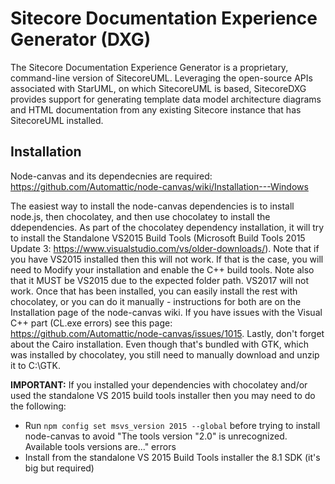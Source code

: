 # Sitecore Documentation Experience Generator (DXG)

The Sitecore Documentation Experience Generator is a proprietary, command-line version of SitecoreUML. Leveraging the open-source APIs associated with StarUML, on which SitecoreUML is based, SitecoreDXG provides support for generating template data model architecture diagrams and HTML documentation from any existing Sitecore instance that has SitecoreUML installed. 

## Installation

Node-canvas and its dependecnies are required: https://github.com/Automattic/node-canvas/wiki/Installation---Windows

The easiest way to install the node-canvas dependencies is to install node.js, then chocolatey, and then use chocolatey to install the ddependencies. As part of the chocolatey dependency installation, it will try to install the Standalone VS2015 Build Tools (Microsoft Build Tools 2015 Update 3: https://www.visualstudio.com/vs/older-downloads/). Note that if you have VS2015 installed then this will not work. If that is the case, you will need to Modify your installation and enable the C++ build tools. Note also that it MUST be VS2015 due to the expected folder path. VS2017 will not work. Once that has been installed, you can easily install the rest with chocolatey, or you can do it manually - instructions for both are on the Installation page of the node-canvas wiki. If you have issues with the Visual C++ part (CL.exe errors) see this page: https://github.com/Automattic/node-canvas/issues/1015. Lastly, don't forget about the Cairo installation. Even though that's bundled with GTK, which was installed by chocolatey, you still need to manually download and unzip it to C:\GTK.

**IMPORTANT:** If you installed your dependencies with chocolatey and/or used the standalone VS 2015 build tools installer then you may need to do the following:

* Run `npm config set msvs_version 2015 --global` before trying to install node-canvas to avoid "The tools version "2.0" is unrecognized. Available tools versions are..." errors
* Install from the standalone VS 2015 Build Tools installer the 8.1 SDK (it's big but required)



